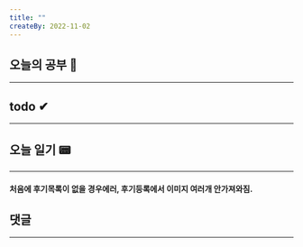 ```yaml
---
title: ""
createBy: 2022-11-02
---
```

## 오늘의 공부 🎉
---
### 

## todo ✔
---
### 

## 오늘 일기 📟
---
#### 처음에 후기목록이 없을 경우에러, 후기등록에서 이미지 여러개 안가져와짐.

## 댓글
---

<Comment />